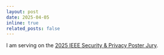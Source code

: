 ```yaml
---
layout: post
date: 2025-04-05
inline: true
related_posts: false
---
```


I am serving on the [2025 IEEE Security & Privacy Poster Jury](https://sp2025.ieee-security.org/cfposters.html).
